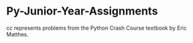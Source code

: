 # Py-Junior-Year-Assignments

cc represents problems from the Python Crash Course textbook by Eric Matthes.
